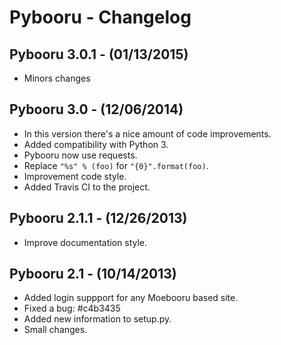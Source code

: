 # Pybooru - Changelog

## Pybooru 3.0.1 - (01/13/2015)
- Minors changes

## Pybooru 3.0 - (12/06/2014)
- In this version there's a nice amount of code improvements.
- Added compatibility with Python 3.
- Pybooru now use requests.
- Replace `"%s" % (foo)` for `"{0}".format(foo)`.
- Improvement code style.
- Added Travis CI to the project.

## Pybooru 2.1.1 - (12/26/2013)
- Improve documentation style.

## Pybooru 2.1 - (10/14/2013)
- Added login suppport for any Moebooru based site.
- Fixed a bug: #c4b3435
- Added new information to setup.py.
- Small changes.
